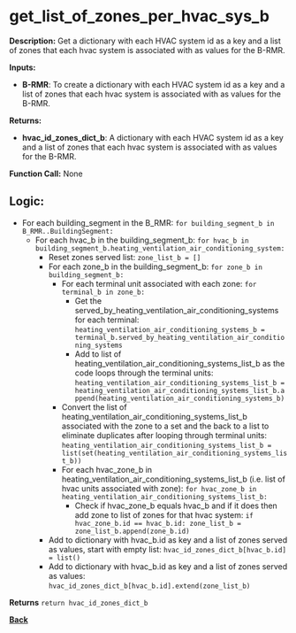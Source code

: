# get_list_of_zones_per_hvac_sys_b

**Description:** Get a dictionary with each HVAC system id as a key and a list of zones that each hvac system is associated with as values for the B-RMR.  

**Inputs:**  
- **B-RMR**: To create a dictionary with each HVAC system id as a key and a list of zones that each hvac system is associated with as values for the B-RMR.  

**Returns:**  
- **hvac_id_zones_dict_b**: A dictionary with each HVAC system id as a key and a list of zones that each hvac system is associated with as values for the B-RMR.   
 
**Function Call:** None  


## Logic:  
- For each building_segment in the B_RMR: `for building_segment_b in B_RMR..BuildingSegment:`
    - For each hvac_b in the building_segment_b: `for hvac_b in building_segment_b.heating_ventilation_air_conditioning_system:`
        - Reset zones served list: `zone_list_b = []`
        - For each zone_b in the building_segment_b: `for zone_b in building_segment_b:`
            - For each terminal unit associated with each zone: `for terminal_b in zone_b:`
                - Get the served_by_heating_ventilation_air_conditioning_systems for each terminal: `heating_ventilation_air_conditioning_systems_b = terminal_b.served_by_heating_ventilation_air_conditioning_systems`
                - Add to list of heating_ventilation_air_conditioning_systems_list_b as the code loops through the terminal units: `heating_ventilation_air_conditioning_systems_list_b = heating_ventilation_air_conditioning_systems_list_b.append(heating_ventilation_air_conditioning_systems_b)`                
            - Convert the list of heating_ventilation_air_conditioning_systems_list_b associated with the zone to a set and the back to a list to eliminate duplicates after looping through terminal units: `heating_ventilation_air_conditioning_systems_list_b = list(set(heating_ventilation_air_conditioning_systems_list_b))`
            - For each hvac_zone_b in heating_ventilation_air_conditioning_systems_list_b (i.e. list of hvac units associated with zone): `for hvac_zone_b in heating_ventilation_air_conditioning_systems_list_b:` 
                - Check if hvac_zone_b equals hvac_b and if it does then add zone to list of zones for that hvac system: `if hvac_zone_b.id == hvac_b.id: zone_list_b = zone_list_b.append(zone_b.id)`
        - Add to dictionary with hvac_b.id as key and a list of zones served as values, start with empty list: `hvac_id_zones_dict_b[hvac_b.id] = list()`
        - Add to dictionary with hvac_b.id as key and a list of zones served as values: `hvac_id_zones_dict_b[hvac_b.id].extend(zone_list_b)`
            

**Returns** `return hvac_id_zones_dict_b`

**[Back](../_toc.md)**